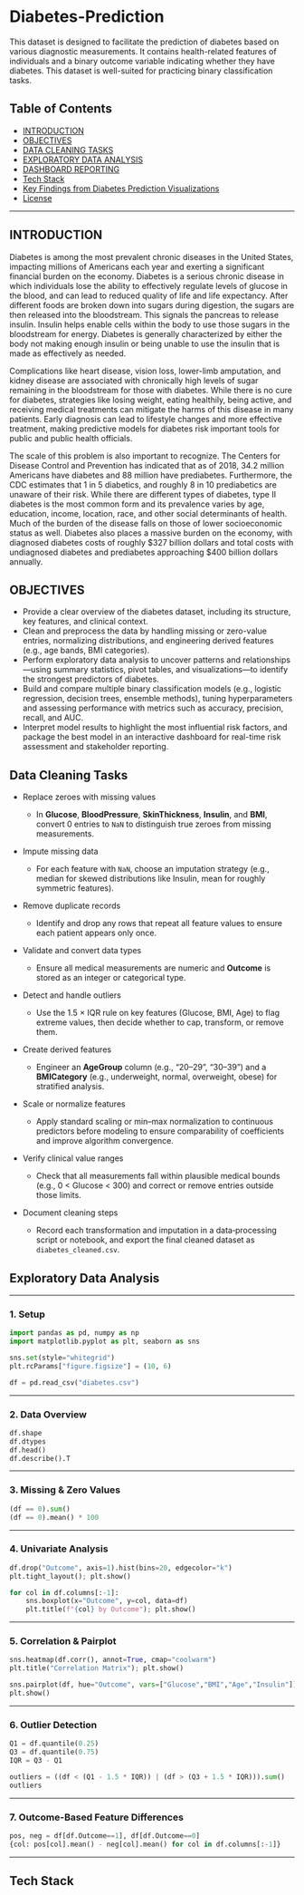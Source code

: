 # Diabetes-Prediction
This dataset is designed to facilitate the prediction of diabetes based on various diagnostic measurements. It contains health-related features of individuals and a binary outcome variable indicating whether they have diabetes. This dataset is well-suited for practicing binary classification tasks.

## Table of Contents

- [INTRODUCTION](#introduction)  
- [OBJECTIVES](#objectives)  
- [DATA CLEANING TASKS](#data-cleaning-tasks)  
- [EXPLORATORY DATA ANALYSIS](#exploratory-data-analysis)  
- [DASHBOARD REPORTING](#dashboard-reporting)  
- [Tech Stack](#tech-stack)  
- [Key Findings from Diabetes Prediction Visualizations](#Key-Findings-from-Diabetes-Prediction-Visualizations)    
- [License](#license)  

---


## INTRODUCTION
Diabetes is among the most prevalent chronic diseases in the United States, impacting millions of Americans each year and exerting a significant financial burden on the economy. Diabetes is a serious chronic disease in which individuals lose the ability to effectively regulate levels of glucose in the blood, and can lead to reduced quality of life and life expectancy. After different foods are broken down into sugars during digestion, the sugars are then released into the bloodstream. This signals the pancreas to release insulin. Insulin helps enable cells within the body to use those sugars in the bloodstream for energy. Diabetes is generally characterized by either the body not making enough insulin or being unable to use the insulin that is made as effectively as needed.

Complications like heart disease, vision loss, lower-limb amputation, and kidney disease are associated with chronically high levels of sugar remaining in the bloodstream for those with diabetes. While there is no cure for diabetes, strategies like losing weight, eating healthily, being active, and receiving medical treatments can mitigate the harms of this disease in many patients. Early diagnosis can lead to lifestyle changes and more effective treatment, making predictive models for diabetes risk important tools for public and public health officials.

The scale of this problem is also important to recognize. The Centers for Disease Control and Prevention has indicated that as of 2018, 34.2 million Americans have diabetes and 88 million have prediabetes. Furthermore, the CDC estimates that 1 in 5 diabetics, and roughly 8 in 10 prediabetics are unaware of their risk. While there are different types of diabetes, type II diabetes is the most common form and its prevalence varies by age, education, income, location, race, and other social determinants of health. Much of the burden of the disease falls on those of lower socioeconomic status as well. Diabetes also places a massive burden on the economy, with diagnosed diabetes costs of roughly $327 billion dollars and total costs with undiagnosed diabetes and prediabetes approaching $400 billion dollars annually.

## OBJECTIVES

- Provide a clear overview of the diabetes dataset, including its structure, key features, and clinical context.  
- Clean and preprocess the data by handling missing or zero-value entries, normalizing distributions, and engineering derived features (e.g., age bands, BMI categories).  
- Perform exploratory data analysis to uncover patterns and relationships—using summary statistics, pivot tables, and visualizations—to identify the strongest predictors of diabetes.  
- Build and compare multiple binary classification models (e.g., logistic regression, decision trees, ensemble methods), tuning hyperparameters and assessing performance with metrics such as accuracy, precision, recall, and AUC.  
- Interpret model results to highlight the most influential risk factors, and package the best model in an interactive dashboard for real-time risk assessment and stakeholder reporting.  

## Data Cleaning Tasks

- Replace zeroes with missing values  
  - In **Glucose**, **BloodPressure**, **SkinThickness**, **Insulin**, and **BMI**, convert 0 entries to `NaN` to distinguish true zeroes from missing measurements.  

- Impute missing data  
  - For each feature with `NaN`, choose an imputation strategy (e.g., median for skewed distributions like Insulin, mean for roughly symmetric features).  

- Remove duplicate records  
  - Identify and drop any rows that repeat all feature values to ensure each patient appears only once.  

- Validate and convert data types  
  - Ensure all medical measurements are numeric and **Outcome** is stored as an integer or categorical type.  

- Detect and handle outliers  
  - Use the 1.5 × IQR rule on key features (Glucose, BMI, Age) to flag extreme values, then decide whether to cap, transform, or remove them.  

- Create derived features  
  - Engineer an **AgeGroup** column (e.g., “20–29”, “30–39”) and a **BMICategory** (e.g., underweight, normal, overweight, obese) for stratified analysis.  

- Scale or normalize features  
  - Apply standard scaling or min–max normalization to continuous predictors before modeling to ensure comparability of coefficients and improve algorithm convergence.  

- Verify clinical value ranges  
  - Check that all measurements fall within plausible medical bounds (e.g., 0 < Glucose < 300) and correct or remove entries outside those limits.  

- Document cleaning steps  
  - Record each transformation and imputation in a data‐processing script or notebook, and export the final cleaned dataset as `diabetes_cleaned.csv`.


## Exploratory Data Analysis
---

### 1. Setup

```python
import pandas as pd, numpy as np
import matplotlib.pyplot as plt, seaborn as sns

sns.set(style="whitegrid")
plt.rcParams["figure.figsize"] = (10, 6)

df = pd.read_csv("diabetes.csv")
```

---

### 2. Data Overview

```python
df.shape
df.dtypes
df.head()
df.describe().T
```

---

### 3. Missing & Zero Values

```python
(df == 0).sum()
(df == 0).mean() * 100
```

---

### 4. Univariate Analysis

```python
df.drop("Outcome", axis=1).hist(bins=20, edgecolor="k")
plt.tight_layout(); plt.show()

for col in df.columns[:-1]:
    sns.boxplot(x="Outcome", y=col, data=df)
    plt.title(f"{col} by Outcome"); plt.show()
```

---

### 5. Correlation & Pairplot

```python
sns.heatmap(df.corr(), annot=True, cmap="coolwarm")
plt.title("Correlation Matrix"); plt.show()

sns.pairplot(df, hue="Outcome", vars=["Glucose","BMI","Age","Insulin"])
plt.show()
```

---

### 6. Outlier Detection

```python
Q1 = df.quantile(0.25)
Q3 = df.quantile(0.75)
IQR = Q3 - Q1

outliers = ((df < (Q1 - 1.5 * IQR)) | (df > (Q3 + 1.5 * IQR))).sum()
outliers
```

---

### 7. Outcome-Based Feature Differences

```python
pos, neg = df[df.Outcome==1], df[df.Outcome==0]
{col: pos[col].mean() - neg[col].mean() for col in df.columns[:-1]}
```

---


## Tech Stack








